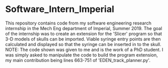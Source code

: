 # Software_Intern_Imperial
This repository contains code from my software engineering research internship in the Mech Eng department of Imperial, Summer 2019. 
The goal of the internship was to create an extension for the 'Slicer' program so that 3-D models of skulls can be imported. 
Viable syringe entry points are then calculated and displayed so that the syringe can be inserted in to the skull. 
NOTE: The code shown was given to me and is the work of a PhD student. I was simply asked to manipulate the code to build the program extension,
my main contribution being lines 663-751 of 'EDEN_track_planner.py'.


